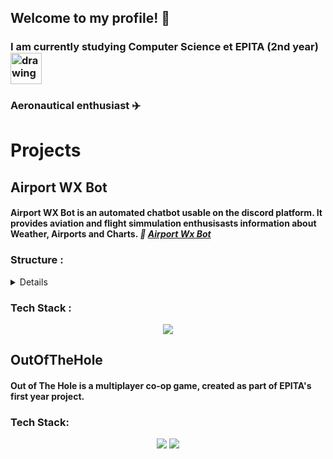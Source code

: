 ## Welcome to my profile! 👋

### I am currently studying Computer Science et EPITA (2nd year)                     <img src="https://upload.wikimedia.org/wikipedia/fr/d/d8/Epita.png" alt="drawing" width="50"/>

### Aeronautical enthusiast ✈️

# Projects 

## Airport WX Bot
#### Airport WX Bot is an automated chatbot usable on the discord platform. It provides aviation and flight simmulation enthusisasts information about Weather, Airports and Charts. *🔗 [Airport Wx Bot](https://www.airportwxbot.com)*

### Structure : 
<details>
  
- Main Discord Bot [discord.py](https://discordpy.readthedocs.io/en/stable/)
- Backend [Flask](https://flask.palletsprojects.com/en/3.0.x/)
- Database [Postgresql](https://www.postgresql.org/)
- Frontend [Alpine.js](https://alpinejs.dev/), [Tailwindcss](https://tailwindcss.com/)
</details>

### Tech Stack : 
<p align="center">
  <a href="https://skillicons.dev">
    <img src="https://skillicons.dev/icons?i=python,javascript,html,css,postgresql,tailwind,alpinejs,flask,docker,nginx,linux,git,pycharm"/><br>
    <!--
    <img src="https://skillicons.dev/icons?i=python,javascript,html,css,postgresql" width=250/><br>
    <img src="https://skillicons.dev/icons?i=tailwind,alpinejs,flask" width=150/><br>
    <img src="https://skillicons.dev/icons?i=docker,nginx,linux,git,pycharm" width=250 /> -->
    
  </a>
</p>

## OutOfTheHole
#### Out of The Hole is a multiplayer co-op game, created as part of EPITA's first year project. 

### Tech Stack:
<p align="center">
  <img src="https://skillicons.dev/icons?i=godot,cs,dotnet"/><span>           </span><img src="https://skillicons.dev/icons?i=nextjs,typescript,html,css,tailwind"/>
</p> 
<!--
**Bastien1533/Bastien1533** is a ✨ _special_ ✨ repository because its `README.md` (this file) appears on your GitHub profile.

Here are some ideas to get you started:

- 🔭 I’m currently working on ...
- 🌱 I’m currently learning ...
- 👯 I’m looking to collaborate on ...
- 🤔 I’m looking for help with ...
- 💬 Ask me about ...
- 📫 How to reach me: ...
- 😄 Pronouns: ...
- ⚡ Fun fact: ...
-->
